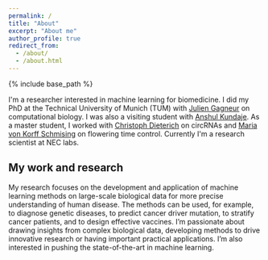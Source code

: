 ```yaml
---
permalink: /
title: "About"
excerpt: "About me"
author_profile: true
redirect_from: 
  - /about/
  - /about.html
---
```


{% include base_path %}

I'm a researcher interested in machine learning for biomedicine.
I did my PhD at the Technical University of Munich (TUM) with [Julien Gagneur](https://www.in.tum.de/gagneurlab/home/) on computational biology. 
I was also a visiting student with [Anshul Kundaje](https://sites.google.com/site/anshulkundaje/Home).
As a master student, I worked with [Christoph Dieterich](http://dieterichlab.org/) on circRNAs and [Maria von Korff Schmising](https://www.mpipz.mpg.de/von_korff) on flowering time control.
Currently I'm a research scientist at NEC labs. 

## My work and research
My research focuses on the development and application of machine learning methods on large-scale biological data for more precise understanding of human disease. 
The methods can be used, for example, to diagnose genetic diseases, to predict cancer driver mutation, to stratify cancer patients, 
and to design effective vaccines. I’m passionate about drawing insights from complex biological data, developing methods to 
drive innovative research or having important practical applications. I’m also interested in pushing the state-of-the-art in machine learning.
